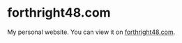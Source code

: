 # forthright48.com

My personal website. You can view it on [forthright48.com](http://www.forthright48.com).
